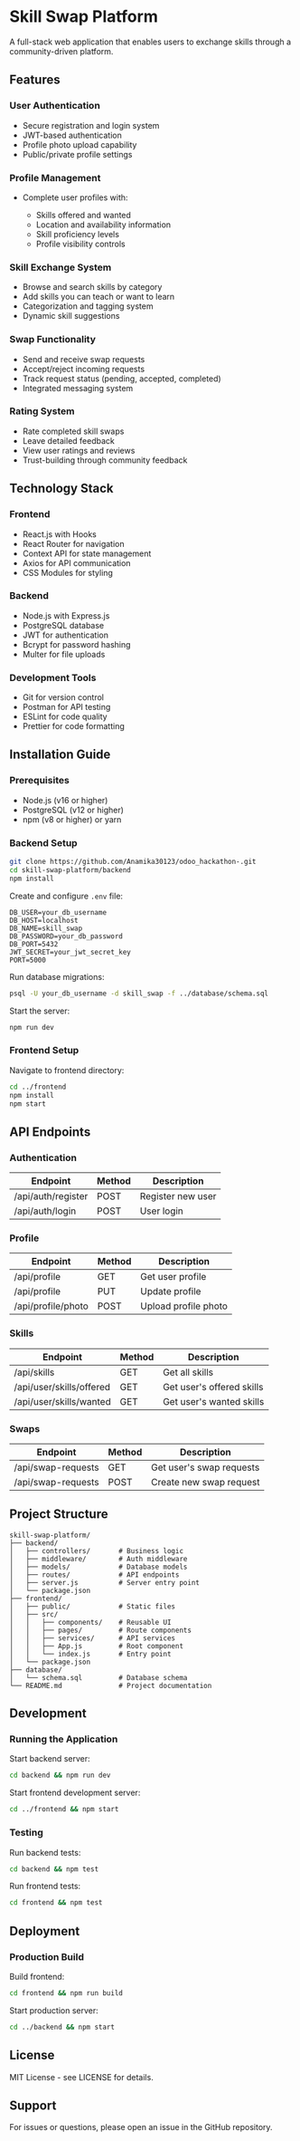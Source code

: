 # Skill Swap Platform

A full-stack web application that enables users to exchange skills through a community-driven platform.

## Features

### User Authentication

* Secure registration and login system
* JWT-based authentication
* Profile photo upload capability
* Public/private profile settings

### Profile Management

* Complete user profiles with:

  * Skills offered and wanted
  * Location and availability information
  * Skill proficiency levels
  * Profile visibility controls

### Skill Exchange System

* Browse and search skills by category
* Add skills you can teach or want to learn
* Categorization and tagging system
* Dynamic skill suggestions

### Swap Functionality

* Send and receive swap requests
* Accept/reject incoming requests
* Track request status (pending, accepted, completed)
* Integrated messaging system

### Rating System

* Rate completed skill swaps
* Leave detailed feedback
* View user ratings and reviews
* Trust-building through community feedback

## Technology Stack

### Frontend

* React.js with Hooks
* React Router for navigation
* Context API for state management
* Axios for API communication
* CSS Modules for styling

### Backend

* Node.js with Express.js
* PostgreSQL database
* JWT for authentication
* Bcrypt for password hashing
* Multer for file uploads

### Development Tools

* Git for version control
* Postman for API testing
* ESLint for code quality
* Prettier for code formatting

## Installation Guide

### Prerequisites

* Node.js (v16 or higher)
* PostgreSQL (v12 or higher)
* npm (v8 or higher) or yarn

### Backend Setup

```bash
git clone https://github.com/Anamika30123/odoo_hackathon-.git
cd skill-swap-platform/backend
npm install
```

Create and configure `.env` file:

```env
DB_USER=your_db_username
DB_HOST=localhost
DB_NAME=skill_swap
DB_PASSWORD=your_db_password
DB_PORT=5432
JWT_SECRET=your_jwt_secret_key
PORT=5000
```

Run database migrations:

```bash
psql -U your_db_username -d skill_swap -f ../database/schema.sql
```

Start the server:

```bash
npm run dev
```

### Frontend Setup

Navigate to frontend directory:

```bash
cd ../frontend
npm install
npm start
```

## API Endpoints

### Authentication

| Endpoint           | Method | Description       |
| ------------------ | ------ | ----------------- |
| /api/auth/register | POST   | Register new user |
| /api/auth/login    | POST   | User login        |

### Profile

| Endpoint           | Method | Description          |
| ------------------ | ------ | -------------------- |
| /api/profile       | GET    | Get user profile     |
| /api/profile       | PUT    | Update profile       |
| /api/profile/photo | POST   | Upload profile photo |

### Skills

| Endpoint                 | Method | Description               |
| ------------------------ | ------ | ------------------------- |
| /api/skills              | GET    | Get all skills            |
| /api/user/skills/offered | GET    | Get user's offered skills |
| /api/user/skills/wanted  | GET    | Get user's wanted skills  |

### Swaps

| Endpoint           | Method | Description              |
| ------------------ | ------ | ------------------------ |
| /api/swap-requests | GET    | Get user's swap requests |
| /api/swap-requests | POST   | Create new swap request  |

## Project Structure

```
skill-swap-platform/
├── backend/
│   ├── controllers/       # Business logic
│   ├── middleware/        # Auth middleware
│   ├── models/            # Database models
│   ├── routes/            # API endpoints
│   ├── server.js          # Server entry point
│   └── package.json
├── frontend/
│   ├── public/            # Static files
│   ├── src/
│   │   ├── components/    # Reusable UI
│   │   ├── pages/         # Route components
│   │   ├── services/      # API services
│   │   ├── App.js         # Root component
│   │   └── index.js       # Entry point
│   └── package.json
├── database/
│   └── schema.sql         # Database schema
└── README.md              # Project documentation
```

## Development

### Running the Application

Start backend server:

```bash
cd backend && npm run dev
```

Start frontend development server:

```bash
cd ../frontend && npm start
```

### Testing

Run backend tests:

```bash
cd backend && npm test
```

Run frontend tests:

```bash
cd frontend && npm test
```

## Deployment

### Production Build

Build frontend:

```bash
cd frontend && npm run build
```

Start production server:

```bash
cd ../backend && npm start
```

## License

MIT License - see LICENSE for details.

## Support

For issues or questions, please open an issue in the GitHub repository.
